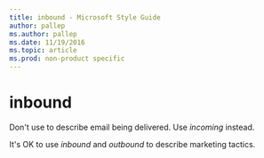 ```yaml
---
title: inbound - Microsoft Style Guide
author: pallep
ms.author: pallep
ms.date: 11/19/2016
ms.topic: article
ms.prod: non-product specific
---
```


# inbound

Don't use to describe email being delivered. Use *incoming* instead.

It's OK to use *inbound* and *outbound* to describe marketing tactics.
